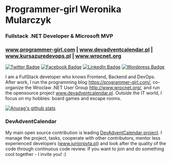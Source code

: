 # Programmer-girl Weronika Mularczyk

### Fullstack .NET Developer & Microsoft MVP

### www.programmer-girl.com | www.devadventcalendar.pl | www.kursazuredevops.pl | www.wrocnet.org

[![Twitter Badge](https://img.shields.io/twitter/url?label=%40_programmergirl&style=social&url=https%3A%2F%2Ftwitter.com%2F_programmergirl)](https://twitter.com/_programmergirl)
[![Facebook Badge](https://img.shields.io/twitter/url?label=%40programmergirlblog&logo=facebook&style=social&url=https%3A%2F%2Fwww.facebook.com%2Fprogrammergirlblog%2F)](https://www.facebook.com/programmergirlblog/)
[![LinkedIn Badge](https://img.shields.io/twitter/url?label=Weronika%20Mularczyk&logo=linkedin&style=social&url=https%3A%2F%2Fwww.linkedin.com%2Fin%2Fweronika-tobor%2F)](https://www.linkedin.com/in/weronika-tobor/)
[![Wordpress Badge](https://img.shields.io/twitter/url?label=Programmer-girl.com&logo=wordpress&style=social&url=https%3A%2F%2Fprogrammer-girl.com%2F)](https://programmer-girl.com/)

I am a FullStack developer who knows Frontend, Backend and DevOps. After work, I run the programming blog https://programmer-girl.com/, co-organize the Wroclaw .NET User Group http://www.wrocnet.org/, and run the opensource project www.devadventcalendar.pl. Outside the IT world, I focus on my hobbies: board games and escape rooms.

[![Anurag's github stats](https://github-readme-stats.vercel.app/api?username=WTobor&show_icons=true)](https://github.com/anuraghazra/github-readme-stats)

### DevAdventCalendar

My main open source contribution is leading [DevAdventCalendar project](https://github.com/DevAdventCalendar/DevAdventCalendar). I manage the project, tasks, cooperate with other contributors, mentor less experienced developers (www.juniorpyta.pl) and look after the quality of the code through continuous code review. If you want to join and do something cool together - I invite you! :)
